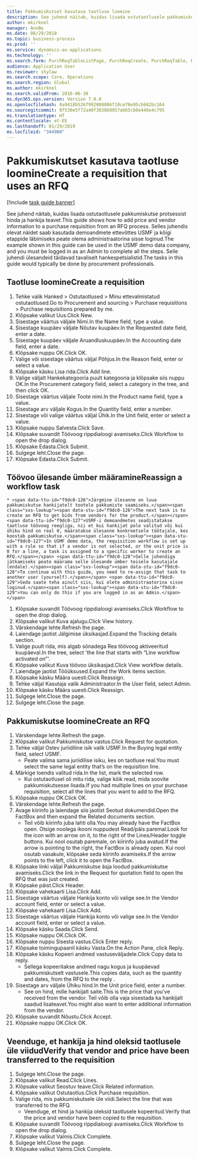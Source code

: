 ```yaml
---
title: Pakkumiskutset kasutava taotluse loomine
description: See juhend näitab, kuidas lisada ostutaotlusele pakkumiskutse protsessist hinda ja hankija teavet.
author: mkirknel
manager: AnnBe
ms.date: 08/29/2018
ms.topic: business-process
ms.prod: ''
ms.service: dynamics-ax-applications
ms.technology: ''
ms.search.form: PurchReqTableListPage, PurchReqCreate, PurchReqTable, PurchReqLineRelatedDocuments, EcoResCategorySingleLookup, PurchReqWorkflowDropDialog, WorkflowSubmitDialog, WorkflowStatus, WorkflowWorkItemActionDialog, WorkflowUserListLookup, PurchReqCopyRFQ, SysDataAreaSelectLookup, PurchRFQCaseTable, PurchRFQEditLines, PurchRFQReplyTable, UnitOfMeasureLookup
audience: Application User
ms.reviewer: shylaw
ms.search.scope: Core, Operations
ms.search.region: Global
ms.author: mkirknel
ms.search.validFrom: 2016-06-30
ms.dyn365.ops.version: Version 7.0.0
ms.openlocfilehash: 8a9418b526f992008086f10ce78e95cb682bc164
ms.sourcegitcommit: 0f530e5f72a40f383868957a6b5cb0e446e4c795
ms.translationtype: HT
ms.contentlocale: et-EE
ms.lasthandoff: 01/29/2019
ms.locfileid: "344980"
---
```

# <a name="create-a-requisition-that-uses-an-rfq"></a><span data-ttu-id="f9dc0-103">Pakkumiskutset kasutava taotluse loomine</span><span class="sxs-lookup"><span data-stu-id="f9dc0-103">Create a requisition that uses an RFQ</span></span>

[!include [task guide banner](../../includes/task-guide-banner.md)]

<span data-ttu-id="f9dc0-104">See juhend näitab, kuidas lisada ostutaotlusele pakkumiskutse protsessist hinda ja hankija teavet.</span><span class="sxs-lookup"><span data-stu-id="f9dc0-104">This guide shows how to add price and vendor information to a purchase requisition from an RFQ process.</span></span> <span data-ttu-id="f9dc0-105">Selles juhendis olevat näidet saab kasutada demoandmete ettevõttes USMF ja kõigi etappide läbimiseks peate olema administraatorina sisse loginud.</span><span class="sxs-lookup"><span data-stu-id="f9dc0-105">The example shown in this guide can be used in the USMF demo data company, and you must be logged in as an Admin to complete all the steps.</span></span> <span data-ttu-id="f9dc0-106">Selle juhendi ülesandeid täidavad tavaliselt hankespetsialistid.</span><span class="sxs-lookup"><span data-stu-id="f9dc0-106">The tasks in this guide would typically be done by procurement professionals.</span></span>


## <a name="create-a-requisition"></a><span data-ttu-id="f9dc0-107">Taotluse loomine</span><span class="sxs-lookup"><span data-stu-id="f9dc0-107">Create a requisition</span></span>
1. <span data-ttu-id="f9dc0-108">Tehke valik Hanked > Ostutaotlused > Minu ettevalmistatud ostutaotlused.</span><span class="sxs-lookup"><span data-stu-id="f9dc0-108">Go to Procurement and sourcing > Purchase requisitions > Purchase requisitions prepared by me.</span></span>
2. <span data-ttu-id="f9dc0-109">Klõpsake valikut Uus.</span><span class="sxs-lookup"><span data-stu-id="f9dc0-109">Click New.</span></span>
3. <span data-ttu-id="f9dc0-110">Sisestage väärtus väljale Nimi.</span><span class="sxs-lookup"><span data-stu-id="f9dc0-110">In the Name field, type a value.</span></span>
4. <span data-ttu-id="f9dc0-111">Sisestage kuupäev väljale Nõutav kuupäev.</span><span class="sxs-lookup"><span data-stu-id="f9dc0-111">In the Requested date field, enter a date.</span></span>
5. <span data-ttu-id="f9dc0-112">Sisestage kuupäev väljale Aruandluskuupäev.</span><span class="sxs-lookup"><span data-stu-id="f9dc0-112">In the Accounting date field, enter a date.</span></span>
6. <span data-ttu-id="f9dc0-113">Klõpsake nuppu OK.</span><span class="sxs-lookup"><span data-stu-id="f9dc0-113">Click OK.</span></span>
7. <span data-ttu-id="f9dc0-114">Valige või sisestage väärtus väljal Põhjus.</span><span class="sxs-lookup"><span data-stu-id="f9dc0-114">In the Reason field, enter or select a value.</span></span>
8. <span data-ttu-id="f9dc0-115">Klõpsake käsku Lisa rida.</span><span class="sxs-lookup"><span data-stu-id="f9dc0-115">Click Add line.</span></span>
9. <span data-ttu-id="f9dc0-116">Valige väljalt Hankekategooria puult kategooria ja klõpsake siis nuppu OK.</span><span class="sxs-lookup"><span data-stu-id="f9dc0-116">In the Procurement category field, select a category in the tree, and then click OK.</span></span>
10. <span data-ttu-id="f9dc0-117">Sisestage väärtus väljale Toote nimi.</span><span class="sxs-lookup"><span data-stu-id="f9dc0-117">In the Product name field, type a value.</span></span>
11. <span data-ttu-id="f9dc0-118">Sisestage arv väljale Kogus.</span><span class="sxs-lookup"><span data-stu-id="f9dc0-118">In the Quantity field, enter a number.</span></span>
12. <span data-ttu-id="f9dc0-119">Sisestage või valige väärtus väljal Ühik.</span><span class="sxs-lookup"><span data-stu-id="f9dc0-119">In the Unit field, enter or select a value.</span></span>
13. <span data-ttu-id="f9dc0-120">Klõpsake nuppu Salvesta.</span><span class="sxs-lookup"><span data-stu-id="f9dc0-120">Click Save.</span></span>
14. <span data-ttu-id="f9dc0-121">Klõpsake suvandit Töövoog rippdialoogi avamiseks.</span><span class="sxs-lookup"><span data-stu-id="f9dc0-121">Click Workflow to open the drop dialog.</span></span>
15. <span data-ttu-id="f9dc0-122">Klõpsake Edasta.</span><span class="sxs-lookup"><span data-stu-id="f9dc0-122">Click Submit.</span></span>
16. <span data-ttu-id="f9dc0-123">Sulgege leht.</span><span class="sxs-lookup"><span data-stu-id="f9dc0-123">Close the page.</span></span>
17. <span data-ttu-id="f9dc0-124">Klõpsake Edasta.</span><span class="sxs-lookup"><span data-stu-id="f9dc0-124">Click Submit.</span></span>

## <a name="reassign-a-workflow-task"></a><span data-ttu-id="f9dc0-125">Töövoo ülesande ümber määramine</span><span class="sxs-lookup"><span data-stu-id="f9dc0-125">Reassign a workflow task</span></span>
    * <span data-ttu-id="f9dc0-126">Järgmine ülesanne on luua pakkumiskutse hankijatelt tootele pakkumiste saamiseks.</span><span class="sxs-lookup"><span data-stu-id="f9dc0-126">The next task is to create an RFQ to get bids from vendors for the product.</span></span> <span data-ttu-id="f9dc0-127">USMF-i demoandmetes seadistatakse taotluse töövoog reegliga, nii et kui hankijat pole valitud või kui ühiku hind on real 0, määratakse ülesanne konkreetsele töötajale, kes koostab pakkumiskutse.</span><span class="sxs-lookup"><span data-stu-id="f9dc0-127">In USMF demo data, the requisition workflow is set up with a rule so that if a vendor is not selected, or the unit price is 0 for a line, a task is assigned to a specific worker to create an RFQ.</span></span> <span data-ttu-id="f9dc0-128">Selle juhendiga jätkamiseks peate määrama selle ülesande ümber teisele kasutajale (endale).</span><span class="sxs-lookup"><span data-stu-id="f9dc0-128">To continue with this guide, you need to re-assign that task to another user (yourself).</span></span> <span data-ttu-id="f9dc0-129">Seda saate teha ainult siis, kui olete administraatorina sisse loginud.</span><span class="sxs-lookup"><span data-stu-id="f9dc0-129">You can only do this if you are logged in as an Admin.</span></span>  
1. <span data-ttu-id="f9dc0-130">Klõpsake suvandit Töövoog rippdialoogi avamiseks.</span><span class="sxs-lookup"><span data-stu-id="f9dc0-130">Click Workflow to open the drop dialog.</span></span>
2. <span data-ttu-id="f9dc0-131">Klõpsake valikut Kuva ajalugu.</span><span class="sxs-lookup"><span data-stu-id="f9dc0-131">Click View history.</span></span>
3. <span data-ttu-id="f9dc0-132">Värskendage lehte.</span><span class="sxs-lookup"><span data-stu-id="f9dc0-132">Refresh the page.</span></span>
4. <span data-ttu-id="f9dc0-133">Laiendage jaotist Jälgimise üksikasjad.</span><span class="sxs-lookup"><span data-stu-id="f9dc0-133">Expand the Tracking details section.</span></span>
5. <span data-ttu-id="f9dc0-134">Valige puult rida, mis algab sõnadega Rea töövoog aktiveeritud kuupäeval.</span><span class="sxs-lookup"><span data-stu-id="f9dc0-134">In the tree, select 'the line that starts with “Line workflow activated on”'.</span></span>
6. <span data-ttu-id="f9dc0-135">Klõpsake valikut Kuva töövoo üksikasjad.</span><span class="sxs-lookup"><span data-stu-id="f9dc0-135">Click View workflow details.</span></span>
7. <span data-ttu-id="f9dc0-136">Laiendage jaotist Tööüksused.</span><span class="sxs-lookup"><span data-stu-id="f9dc0-136">Expand the Work items section.</span></span>
8. <span data-ttu-id="f9dc0-137">Klõpsake käsku Määra uuesti.</span><span class="sxs-lookup"><span data-stu-id="f9dc0-137">Click Reassign.</span></span>
9. <span data-ttu-id="f9dc0-138">Tehke väljal Kasutaja valik Administraator.</span><span class="sxs-lookup"><span data-stu-id="f9dc0-138">In the User field, select Admin.</span></span>
10. <span data-ttu-id="f9dc0-139">Klõpsake käsku Määra uuesti.</span><span class="sxs-lookup"><span data-stu-id="f9dc0-139">Click Reassign.</span></span>
11. <span data-ttu-id="f9dc0-140">Sulgege leht.</span><span class="sxs-lookup"><span data-stu-id="f9dc0-140">Close the page.</span></span>
12. <span data-ttu-id="f9dc0-141">Sulgege leht.</span><span class="sxs-lookup"><span data-stu-id="f9dc0-141">Close the page.</span></span>

## <a name="create-an-rfq"></a><span data-ttu-id="f9dc0-142">Pakkumiskutse loomine</span><span class="sxs-lookup"><span data-stu-id="f9dc0-142">Create an RFQ</span></span>
1. <span data-ttu-id="f9dc0-143">Värskendage lehte.</span><span class="sxs-lookup"><span data-stu-id="f9dc0-143">Refresh the page.</span></span>
2. <span data-ttu-id="f9dc0-144">Klõpsake valikut Pakkumiskutse vastus.</span><span class="sxs-lookup"><span data-stu-id="f9dc0-144">Click Request for quotation.</span></span>
3. <span data-ttu-id="f9dc0-145">Tehke väljal Ostev juriidiline isik valik USMF.</span><span class="sxs-lookup"><span data-stu-id="f9dc0-145">In the Buying legal entity field, select USMF.</span></span>
    * <span data-ttu-id="f9dc0-146">Peate valima sama juriidilise isiku, kes on taotluse real.</span><span class="sxs-lookup"><span data-stu-id="f9dc0-146">You must select the same legal entity that’s on the requisition line.</span></span>  
4. <span data-ttu-id="f9dc0-147">Märkige loendis valitud rida.</span><span class="sxs-lookup"><span data-stu-id="f9dc0-147">In the list, mark the selected row.</span></span>
    * <span data-ttu-id="f9dc0-148">Kui ostutaotlusel oli mitu rida, valige kõik read, mida soovite pakkumiskutsesse lisada.</span><span class="sxs-lookup"><span data-stu-id="f9dc0-148">If you had multiple lines on your purchase requisition, select all the lines that you want to add to the RFQ.</span></span>  
5. <span data-ttu-id="f9dc0-149">Klõpsake nuppu OK.</span><span class="sxs-lookup"><span data-stu-id="f9dc0-149">Click OK.</span></span>
6. <span data-ttu-id="f9dc0-150">Värskendage lehte.</span><span class="sxs-lookup"><span data-stu-id="f9dc0-150">Refresh the page.</span></span>
7. <span data-ttu-id="f9dc0-151">Avage kiirinfo ja laiendage siis jaotist Seotud dokumendid.</span><span class="sxs-lookup"><span data-stu-id="f9dc0-151">Open the FactBox and then expand the Related documents section.</span></span>
    * <span data-ttu-id="f9dc0-152">Teil võib kiirinfo juba lahti olla.</span><span class="sxs-lookup"><span data-stu-id="f9dc0-152">You may already have the FactBox open.</span></span> <span data-ttu-id="f9dc0-153">Otsige noolega ikooni nuppudest Read/päis paremal.</span><span class="sxs-lookup"><span data-stu-id="f9dc0-153">Look for the icon with an arrow on it, to the right of the Lines/Header toggle buttons.</span></span> <span data-ttu-id="f9dc0-154">Kui nool osutab paremale, on kiirinfo juba avatud.</span><span class="sxs-lookup"><span data-stu-id="f9dc0-154">If the arrow is pointing to the right, the FactBox is already open.</span></span> <span data-ttu-id="f9dc0-155">Kui nool osutab vasakule, klõpsake seda kiirinfo avamiseks.</span><span class="sxs-lookup"><span data-stu-id="f9dc0-155">If the arrow points to the left, click it to open the FactBox.</span></span>  
8. <span data-ttu-id="f9dc0-156">Klõpsake linki väljal Pakkumiskutse äsja loodud pakkumiskutse avamiseks.</span><span class="sxs-lookup"><span data-stu-id="f9dc0-156">Click the link in the Request for quotation field to open the RFQ that was just created.</span></span>
9. <span data-ttu-id="f9dc0-157">Klõpsake päist.</span><span class="sxs-lookup"><span data-stu-id="f9dc0-157">Click Header.</span></span>
10. <span data-ttu-id="f9dc0-158">Klõpsake vahekaarti Lisa.</span><span class="sxs-lookup"><span data-stu-id="f9dc0-158">Click Add.</span></span>
11. <span data-ttu-id="f9dc0-159">Sisestage väärtus väljale Hankija konto või valige see.</span><span class="sxs-lookup"><span data-stu-id="f9dc0-159">In the Vendor account field, enter or select a value.</span></span>
12. <span data-ttu-id="f9dc0-160">Klõpsake vahekaarti Lisa.</span><span class="sxs-lookup"><span data-stu-id="f9dc0-160">Click Add.</span></span>
13. <span data-ttu-id="f9dc0-161">Sisestage väärtus väljale Hankija konto või valige see.</span><span class="sxs-lookup"><span data-stu-id="f9dc0-161">In the Vendor account field, enter or select a value.</span></span>
14. <span data-ttu-id="f9dc0-162">Klõpsake käsku Saada.</span><span class="sxs-lookup"><span data-stu-id="f9dc0-162">Click Send.</span></span>
15. <span data-ttu-id="f9dc0-163">Klõpsake nuppu OK.</span><span class="sxs-lookup"><span data-stu-id="f9dc0-163">Click OK.</span></span>
16. <span data-ttu-id="f9dc0-164">Klõpsake nuppu Sisesta vastus.</span><span class="sxs-lookup"><span data-stu-id="f9dc0-164">Click Enter reply.</span></span>
17. <span data-ttu-id="f9dc0-165">Klõpsake toimingupaanil käsku Vasta.</span><span class="sxs-lookup"><span data-stu-id="f9dc0-165">On the Action Pane, click Reply.</span></span>
18. <span data-ttu-id="f9dc0-166">Klõpsake käsku Kopeeri andmed vastuseväljadele.</span><span class="sxs-lookup"><span data-stu-id="f9dc0-166">Click Copy data to reply.</span></span>
    * <span data-ttu-id="f9dc0-167">Sellega kopeeritakse andmed nagu kogus ja kuupäevad pakkumiskutselt vastusele.</span><span class="sxs-lookup"><span data-stu-id="f9dc0-167">This copies data, such as the quantity and dates, from the RFQ to the reply .</span></span>  
19. <span data-ttu-id="f9dc0-168">Sisestage arv väljale Ühiku hind.</span><span class="sxs-lookup"><span data-stu-id="f9dc0-168">In the Unit price field, enter a number.</span></span>
    * <span data-ttu-id="f9dc0-169">See on hind, mille hankijalt saite.</span><span class="sxs-lookup"><span data-stu-id="f9dc0-169">This is the price that you’ve received from the vendor.</span></span> <span data-ttu-id="f9dc0-170">Teil võib olla vaja sisestada ka hankijalt saadud lisateavet.</span><span class="sxs-lookup"><span data-stu-id="f9dc0-170">You might also want to enter additional information from the vendor.</span></span>  
20. <span data-ttu-id="f9dc0-171">Klõpsake suvandit Nõustu.</span><span class="sxs-lookup"><span data-stu-id="f9dc0-171">Click Accept.</span></span>
21. <span data-ttu-id="f9dc0-172">Klõpsake nuppu OK.</span><span class="sxs-lookup"><span data-stu-id="f9dc0-172">Click OK.</span></span>

## <a name="verify-that-vendor-and-price-have-been-transferred-to-the-requisition"></a><span data-ttu-id="f9dc0-173">Veenduge, et hankija ja hind oleksid taotlusele üle viidud</span><span class="sxs-lookup"><span data-stu-id="f9dc0-173">Verify that vendor and price have been transferred to the requisition</span></span>
1. <span data-ttu-id="f9dc0-174">Sulgege leht.</span><span class="sxs-lookup"><span data-stu-id="f9dc0-174">Close the page.</span></span>
2. <span data-ttu-id="f9dc0-175">Klõpsake valikut Read.</span><span class="sxs-lookup"><span data-stu-id="f9dc0-175">Click Lines.</span></span>
3. <span data-ttu-id="f9dc0-176">Klõpsake valikut Seostuv teave.</span><span class="sxs-lookup"><span data-stu-id="f9dc0-176">Click Related information.</span></span>
4. <span data-ttu-id="f9dc0-177">Klõpsake valikut Ostutaotlus.</span><span class="sxs-lookup"><span data-stu-id="f9dc0-177">Click Purchase requisition.</span></span>
5. <span data-ttu-id="f9dc0-178">Valige rida, mis pakkumiskutsele üle viidi.</span><span class="sxs-lookup"><span data-stu-id="f9dc0-178">Select the line that was transferred to the RFQ.</span></span>
    * <span data-ttu-id="f9dc0-179">Veenduge, et hind ja hankija oleksid taotlusele kopeeritud.</span><span class="sxs-lookup"><span data-stu-id="f9dc0-179">Verify that the price and vendor have been copied to the requisition.</span></span>  
6. <span data-ttu-id="f9dc0-180">Klõpsake suvandit Töövoog rippdialoogi avamiseks.</span><span class="sxs-lookup"><span data-stu-id="f9dc0-180">Click Workflow to open the drop dialog.</span></span>
7. <span data-ttu-id="f9dc0-181">Klõpsake valikut Valmis.</span><span class="sxs-lookup"><span data-stu-id="f9dc0-181">Click Complete.</span></span>
8. <span data-ttu-id="f9dc0-182">Sulgege leht.</span><span class="sxs-lookup"><span data-stu-id="f9dc0-182">Close the page.</span></span>
9. <span data-ttu-id="f9dc0-183">Klõpsake valikut Valmis.</span><span class="sxs-lookup"><span data-stu-id="f9dc0-183">Click Complete.</span></span>

